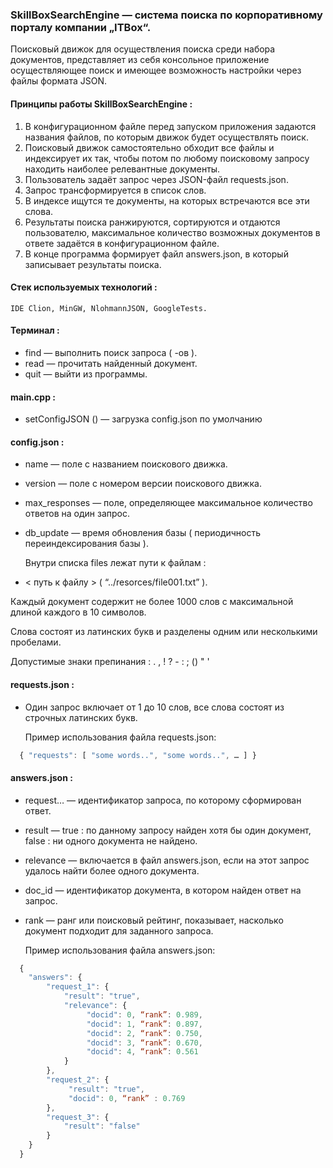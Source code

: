 ### SkillBoxSearchEngine — система поиска по корпоративному порталу компании „ITBox“. ### 
   Поисковый движок для осуществления поиска среди набора документов, 
   представляет из себя консольное приложение осуществляющее поиск 
   и имеющее возможность настройки через файлы формата JSON. 


#### Принципы работы SkillBoxSearchEngine : ####
  1. В конфигурационном файле перед запуском приложения задаются названия
     файлов, по которым движок будет осуществлять поиск.
  2. Поисковый движок самостоятельно обходит все файлы и индексирует их так, 
     чтобы потом по любому поисковому запросу находить наиболее релевантные документы.
  3. Пользователь задаёт запрос через JSON-файл requests.json. 
  4. Запрос трансформируется в список слов.
  5. В индексе ищутся те документы, на которых встречаются все эти слова.
  6. Результаты поиска ранжируются, сортируются и отдаются пользователю,
     максимальное количество возможных документов в ответе задаётся в конфигурационном файле.
  7. В конце программа формирует файл answers.json, в который записывает результаты поиска.


#### Стек используемых технологий : ####
    IDE Clion, MinGW, NlohmannJSON, GoogleTests.


#### Терминал : ####
*  find — выполнить поиск запроса ( -ов ). 
*  read — прочитать найденный документ. 
*  quit — выйти из программы. 


#### main.cpp : ####
*  setConfigJSON () — загрузка config.json по умолчанию


#### config.json : ####
*  name — поле с названием поискового движка.
*  version — поле с номером версии поискового движка.
*  max_responses — поле, определяющее максимальное количество ответов на один запрос.
*  db_update — время обновления базы ( периодичность переиндексирования базы ).
 
   Внутри списка files лежат пути к файлам :
*  < путь к файлу > ( “../resorces/file001.txt” ). 

<p>  Каждый документ содержит не более 1000 слов с максимальной длиной каждого в 10 символов.</p>  
<p>  Слова состоят из латинских букв и разделены одним или несколькими пробелами.</p>
	 Допустимые знаки препинания : . , ! ? - : ; () " '
	 

#### requests.json : ####
*  Один запрос включает от 1 до 10 слов, все слова состоят из строчных латинских букв.

	Пример использования файла requests.json:
```javascript
  { "requests": [ "some words..", "some words..", … ] }
```


#### answers.json : ####
*  request… — идентификатор запроса, по которому сформирован ответ.
*  result — true : по данному запросу найден хотя бы один документ, false : ни одного документа не найдено.
*  relevance — включается в файл answers.json, если на этот запрос удалось найти более одного документа.
*  doc_id — идентификатор документа, в котором найден ответ на запрос. 
*  rank — ранг или поисковый рейтинг, показывает, насколько документ подходит для заданного запроса.

	Пример использования файла answers.json:
```javascript
  {
	"answers": {
		"request_1": {
			"result": "true",
			"relevance": {
				 "docid": 0, “rank”: 0.989,
				 "docid": 1, “rank”: 0.897,
				 "docid": 2, “rank”: 0.750,
				 "docid": 3, “rank”: 0.670,
				 "docid": 4, “rank”: 0.561
			}
		},
		"request_2": {
			 "result": "true",
			 "docid": 0, “rank” : 0.769
		},
		"request_3": {
			"result": "false"
		}
	}
  }
```